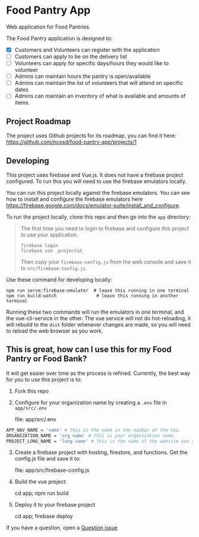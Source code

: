 # Food Pantry App
Web application for Food Pantries.

The Food Pantry application is designed to:

* [x] Customers and Volunteers can register with the application
* [ ] Customers can apply to be on the delivery list
* [ ] Volunteers can apply for specific days/hours they would like to volunteer
* [ ] Admins can maintain hours the pantry is open/available
* [ ] Admins can maintain the list of volunteers that will attend on specific dates
* [ ] Admins can maintain an inventory of what is available and amounts of items.

## Project Roadmap
The project uses Github projects for its roadmap, you can find it here: https://github.com/ncosd/food-pantry-app/projects/1

## Developing
This project uses firebase and Vue.js.  It does not have a firebase project configured.  To run this you will need to use the firebase emulators locally.

You can run this project locally against the firebase emulators.  You can see how to install and configure the firebase emulators here https://firebase.google.com/docs/emulator-suite/install_and_configure.

To run the project locally, clone this repo and then go into the `app` directory:

> The first time you need to login to firebase and configure this project to use your application.
>
>     firebase login
>     firebase use _projectid_
>
> Then copy your `firebase-config.js` from the web console and save it to `src/firebase-config.js`.

Use these command for developing locally:

    npm run serve:firebase:emulator  # leave this running in one terminal
    npm run build:watch               # leave this running in another terminal

Running these two commands will run the emulators in one terminal, and the vue-cli-service in the other.  The vue service will not do hot-reloading, it will rebuild to the `dist` folder whenever changes are made, so you will need to reload the web browser as you work.

## This is great, how can I use this for my Food Pantry or Food Bank?
It will get easier over time as the process is refined.   Currently, the best way for you to use this project is to:

1. Fork this repo
2. Configure for your organization name by creating a `.env` file in  `app/src/.env`

    file: app/src/.env
```sh
APP_NAV_NAME = 'name' # this is the name in the navbar at the top.
ORGANIZATION_NAME = 'org name' # this is your organization name.
PROJECT_LONG_NAME = 'long name' # this is the name of the website you are going to deploy.  Usually a long version of you Project Name.
```

3. Create a firebase project with hosting, firestore, and functions.  Get the config.js file and save it to:

    file: app/src/firebase-config.js

4. Build the vue project:

    cd app;
    npm run build

5. Deploy it to your firebase project

   cd app;
   firebase deploy

If you have a question, open a [Question issue](https://github.com/ncosd/food-pantry-app/issues/new?assignees=&labels=question&template=question.md&title=%5BQ%5D+)
